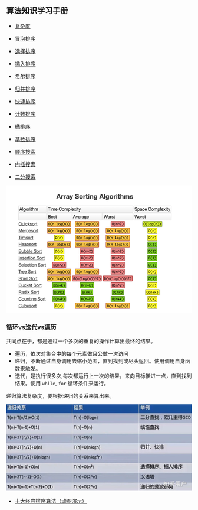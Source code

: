 ## 算法知识学习手册

- [复杂度](./Complexity/complexity.md)

- [冒泡排序](./BubbleSort/bubble.md)
- [选择排序](./SelectionSort/SelectionSort.md)
- [插入排序](./InsertionSort/InsertionSort.md)
- [希尔排序](./ShellSort/SheelSort.md)
- [归并排序](./MergeSort/MergeSort.md)
- [快速排序](./QuickSort/QuickSort.md)
- [计数排序](./CountingSort/CountingSort.md)
- [桶排序](./BucketSort/BucketSort.md)
- [基数排序](./RadixSort/RadixSort.md)
- [顺序搜索](./SequentialSearch/SequentialSearch.md)
- [内插搜索](./InterpolationSearch/InterpolationSearch.md)
- [二分搜索](./BinarySearch/BinarySearch.md)

![images](./images/WX20200819-105621.png)

### 循环vs迭代vs遍历

共同点在于，都是通过一个多次的重复的操作计算出最终的结果。

- 遍历，依次对集合中的每个元素做且公做一次访问
- 递归，不断通过自身调用去缩小范围，直到找到或尽头返回。使用调用自身函数来触发。
- 迭代，是执行很多次,每次都运行上一次的结果，来向目标推进一点，直到找到结果。使用 `while`, `for` 循环条件来运行。



递归算法复杂度，要根据递归的关系来算出来。

![images](./images/v2-6b854efd30ba33dbd1d758605fbf7c44_1440w.jpg)

- [十大经典排序算法（动图演示）](https://www.cnblogs.com/onepixel/p/7674659.html)